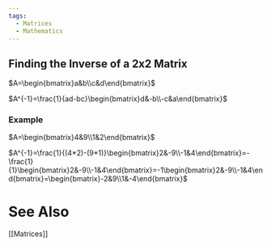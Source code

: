 ```yaml
---
tags:
  - Matrices
  - Mathematics
---
```

## Finding the Inverse of a 2x2 Matrix
$A=\begin{bmatrix}a&b\\c&d\end{bmatrix}$

$A^{-1}=\frac{1}{ad-bc}\begin{bmatrix}d&-b\\-c&a\end{bmatrix}$

### Example
$A=\begin{bmatrix}4&9\\1&2\end{bmatrix}$


$A^{-1}=\frac{1}{(4*2)-(9*1)}\begin{bmatrix}2&-9\\-1&4\end{bmatrix}=-\frac{1}{1}\begin{bmatrix}2&-9\\-1&4\end{bmatrix}=-1\begin{bmatrix}2&-9\\-1&4\end{bmatrix}=\begin{bmatrix}-2&9\\1&-4\end{bmatrix}$

# See Also
[[Matrices]]